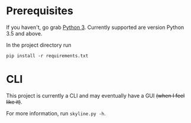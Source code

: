 # Prerequisites

If you haven't, go grab [Python 3](https://www.python.org/downloads/). Currently supported are version Python 3.5 and above.

In the project directory run

```
pip install -r requirements.txt
```

# CLI

This project is currently a CLI and may eventually have a GUI ~~(when I feel like it)~~.

For more information, run `skyline.py -h`.
